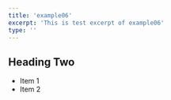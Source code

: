 ```yaml
---
title: 'example06'
excerpt: 'This is test excerpt of example06'
type: ''
---
```


## Heading Two

* Item 1
* Item 2